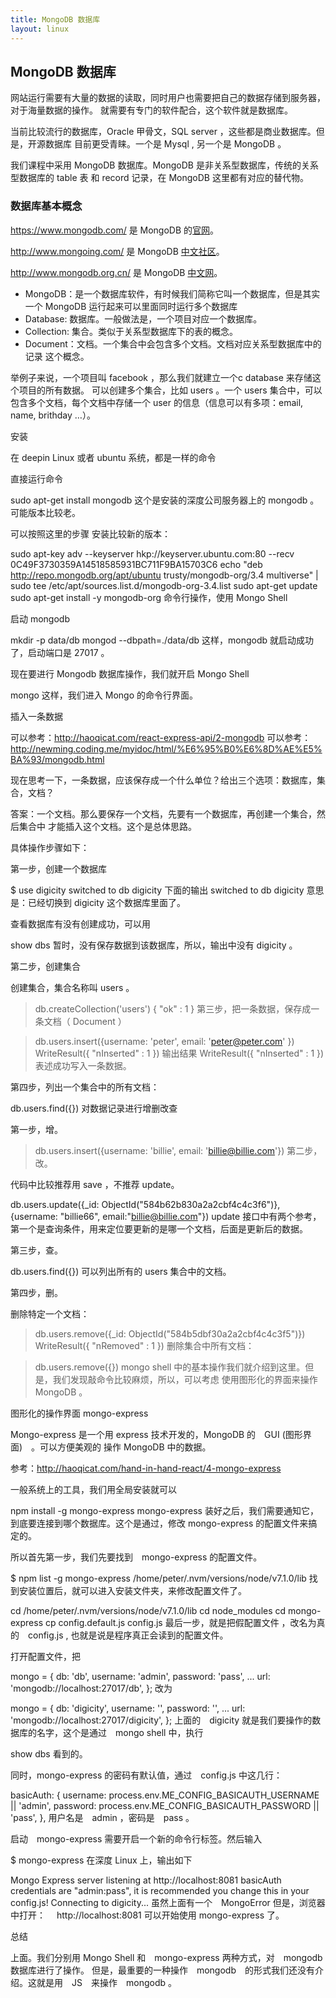 ```yaml
---
title: MongoDB 数据库
layout: linux
---
```


## MongoDB 数据库

网站运行需要有大量的数据的读取，同时用户也需要把自己的数据存储到服务器，对于海量数据的操作。 就需要有专门的软件配合，这个软件就是数据库。

当前比较流行的数据库，Oracle 甲骨文，SQL server ，这些都是商业数据库。但是，开源数据库 目前更受青睐。一个是 Mysql , 另一个是 MongoDB 。

我们课程中采用 MongoDB 数据库。MongoDB 是非关系型数据库，传统的关系型数据库的 table 表 和 record 记录，在 MongoDB 这里都有对应的替代物。

### 数据库基本概念

https://www.mongodb.com/ 是 MongoDB 的[官网](https://www.mongodb.com/)。

http://www.mongoing.com/ 是 MongoDB [中文社区](http://www.mongoing.com/)。

http://www.mongodb.org.cn/ 是 MongoDB [中文网](http://www.mongodb.org.cn/)。

- MongoDB：是一个数据库软件，有时候我们简称它叫一个数据库，但是其实一个 MongoDB 运行起来可以里面同时运行多个数据库
- Database: 数据库。一般做法是，一个项目对应一个数据库。
- Collection: 集合。类似于关系型数据库下的表的概念。
- Document：文档。一个集合中会包含多个文档。文档对应关系型数据库中的 记录 这个概念。

举例子来说，一个项目叫 facebook ，那么我们就建立一个c database 来存储这个项目的所有数据。 可以创建多个集合，比如 users 。一个 users 集合中，可以包含多个文档，每个文档中存储一个 user 的信息（信息可以有多项：email, name, brithday …）。

安装

在 deepin Linux 或者 ubuntu 系统，都是一样的命令

直接运行命令

sudo apt-get install mongodb
这个是安装的深度公司服务器上的 mongodb 。可能版本比较老。

可以按照这里的步骤 安装比较新的版本：

sudo apt-key adv --keyserver hkp://keyserver.ubuntu.com:80 --recv 0C49F3730359A14518585931BC711F9BA15703C6
echo "deb http://repo.mongodb.org/apt/ubuntu trusty/mongodb-org/3.4 multiverse" | sudo tee /etc/apt/sources.list.d/mongodb-org-3.4.list
sudo apt-get update
sudo apt-get install -y mongodb-org
命令行操作，使用 Mongo Shell

启动 mongodb

mkdir -p data/db
mongod --dbpath=./data/db
这样，mongodb 就启动成功了，启动端口是 27017 。

现在要进行 Mongodb 数据库操作，我们就开启 Mongo Shell

mongo
这样，我们进入 Mongo 的命令行界面。

插入一条数据

可以参考：http://haoqicat.com/react-express-api/2-mongodb 可以参考：http://newming.coding.me/myidoc/html/%E6%95%B0%E6%8D%AE%E5%BA%93/mongodb.html

现在思考一下，一条数据，应该保存成一个什么单位？给出三个选项：数据库，集合，文档？

答案：一个文档。那么要保存一个文档，先要有一个数据库，再创建一个集合，然后集合中 才能插入这个文档。这个是总体思路。

具体操作步骤如下：

第一步，创建一个数据库

$ use digicity
switched to db digicity
下面的输出 switched to db digicity 意思是：已经切换到 digicity 这个数据库里面了。

查看数据库有没有创建成功，可以用

show dbs
暂时，没有保存数据到该数据库，所以，输出中没有 digicity 。

第二步，创建集合

创建集合，集合名称叫 users 。

> db.createCollection('users')
{ "ok" : 1 }
第三步，把一条数据，保存成一条文档（ Document ）

> db.users.insert({username: 'peter', email: 'peter@peter.com' })
WriteResult({ "nInserted" : 1 })
输出结果 WriteResult({ "nInserted" : 1 }) 表述成功写入一条数据。

第四步，列出一个集合中的所有文档：

db.users.find({})
对数据记录进行增删改查

第一步，增。

> db.users.insert({username: 'billie', email: 'billie@billie.com'})
第二步，改。

代码中比较推荐用 save ，不推荐 update。

 db.users.update({_id: ObjectId("584b62b830a2a2cbf4c4c3f6")}, {username: "billie66", email:"billie@billie.com"})
update 接口中有两个参考，第一个是查询条件，用来定位要更新的是哪一个文档，后面是更新后的数据。

第三步，查。

db.users.find({})
可以列出所有的 users 集合中的文档。

第四步，删。

删除特定一个文档：

> db.users.remove({_id:  ObjectId("584b5dbf30a2a2cbf4c4c3f5")})
WriteResult({ "nRemoved" : 1 })
删除集合中所有文档：

> db.users.remove({})
mongo shell 中的基本操作我们就介绍到这里。但是，我们发现敲命令比较麻烦，所以，可以考虑 使用图形化的界面来操作 MongoDB 。

图形化的操作界面 mongo-express

Mongo-express 是一个用 express 技术开发的，MongoDB 的　GUI (图形界面)　。可以方便美观的 操作 MongoDB 中的数据。

参考：http://haoqicat.com/hand-in-hand-react/4-mongo-express

一般系统上的工具，我们用全局安装就可以

npm install -g mongo-express
mongo-express 装好之后，我们需要通知它，到底要连接到哪个数据库。这个是通过，修改 mongo-express 的配置文件来搞定的。

所以首先第一步，我们先要找到　mongo-express 的配置文件。

$ npm list -g mongo-express
/home/peter/.nvm/versions/node/v7.1.0/lib
找到安装位置后，就可以进入安装文件夹，来修改配置文件了。

cd /home/peter/.nvm/versions/node/v7.1.0/lib
cd node_modules
cd mongo-express
cp config.default.js config.js
最后一步，就是把假配置文件 ，改名为真的　config.js , 也就是说是程序真正会读到的配置文件。

打开配置文件，把

mongo = {
  db:       'db',
  username: 'admin',
  password: 'pass',
  ...
  url:      'mongodb://localhost:27017/db',
};
改为

mongo = {
  db:       'digicity',
  username: '',
  password: '',
  ...
  url:      'mongodb://localhost:27017/digicity',
};
上面的　digicity 就是我们要操作的数据库的名字，这个是通过　mongo shell 中，执行

show dbs
看到的。

同时，mongo-express 的密码有默认值，通过　config.js 中这几行：

basicAuth: {
  username: process.env.ME_CONFIG_BASICAUTH_USERNAME || 'admin',
  password: process.env.ME_CONFIG_BASICAUTH_PASSWORD || 'pass',
},
用户名是　admin ，密码是　pass 。

启动　mongo-express 需要开启一个新的命令行标签。然后输入

$ mongo-express
在深度 Linux 上，输出如下

Mongo Express server listening at http://localhost:8081
basicAuth credentials are "admin:pass", it is recommended you change this in your config.js!
Connecting to digicity...
虽然上面有一个　MongoError 但是，浏览器中打开：　 http://localhost:8081 可以开始使用 mongo-express 了。

总结

上面。我们分别用 Mongo Shell 和　mongo-express 两种方式，对　mongodb 数据库进行了操作。 但是，最重要的一种操作　mongodb　的形式我们还没有介绍。这就是用　JS　来操作　mongodb 。
